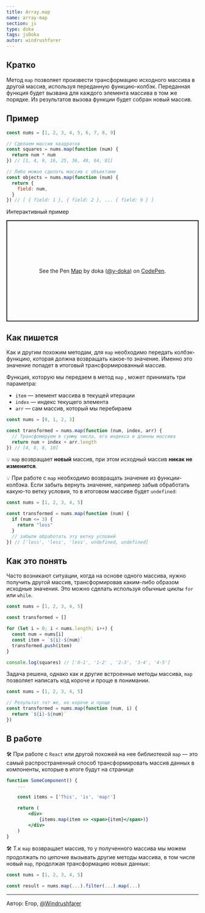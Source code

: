 ```yaml
---
title: Array.map
name: array-map
section: js
type: doka
tags: jsDoka
autor: windrushfarer
---
```


## Кратко

Метод `map` позволяет произвести трансформацию исходного массива в другой массив, используя переданную функцию-колбэк. Переданная функция будет вызвана для каждого элемента массива в том же порядке. Из результатов вызова функции будет собран новый массив.

## Пример

```jsx
const nums = [1, 2, 3, 4, 5, 6, 7, 8, 9]

// Сделаем массив квадратов
const squares = nums.map(function (num) {
  return num * num
}) // [1, 4, 9, 16, 25, 36, 49, 64, 81]

// Либо можно сделать массив с объектами
const objects = nums.map(function (num) {
  return {
    field: num,
  }
}) // [ { field: 1 }, { field: 2 }, ... { field: 9 } ]
```

Интерактивный пример

<p class="codepen" data-height="265" data-theme-id="light" data-default-tab="js,result" data-user="y-doka" data-slug-hash="JjKGajY" style="height: 265px; box-sizing: border-box; display: flex; align-items: center; justify-content: center; border: 2px solid; margin: 1em 0; padding: 1em;" data-pen-title="Map">
  <span>See the Pen <a href="https://codepen.io/y-doka/pen/JjKGajY">
  Map</a> by doka (<a href="https://codepen.io/y-doka">@y-doka</a>)
  on <a href="https://codepen.io">CodePen</a>.</span>
</p>
<script async src="https://static.codepen.io/assets/embed/ei.js"></script>

## Как пишется

Как и другим похожим методам, для `map` необходимо передать колбэк-функцию, которая должна возвращать какое-то значение. Именно это значение попадет в итоговый трансформированный массив.

Функция, которую мы передаем в метод `map` , может принимать три параметра:

- `item` — элемент массива в текущей итерации
- `index` — индекс текущего элемента
- `arr` — сам массив, который мы перебираем

```jsx
const nums = [0, 1, 2, 3]

const transformed = nums.map(function (num, index, arr) {
  // Трансфомируем в сумму числа, его индекса и длинны массива
  return num + index + arr.length
}) // [4, 6, 8, 10]
```

💡 `map` возвращает **новый** массив, при этом исходный массив **никак не изменится**.

💡 При работе с `map` необходимо возвращать значение из функции-колбэка. Если забыть вернуть значение, например забыв обработать какую-то ветку условия, то в итоговом массиве будет `undefined`:

```jsx
const nums = [1, 2, 3, 4, 5]

const transformed = nums.map(function (num) {
  if (num <= 3) {
    return "less"
  }
  // забыли обработать эту ветку условий
}) // ['less', 'less', 'less', undefined, undefined]
```

## Как это понять

Часто возникают ситуации, когда на основе одного массива, нужно получить другой массив, трансформировав каким-либо образом исходные значения. Это можно сделать используя обычные циклы `for` или `while`.

```jsx
const nums = [1, 2, 3, 4, 5]

const transformed = []

for (let i = 0; i < nums.length; i++) {
  const num = nums[i]
  const item = `${i}-${num}`
  transformed.push(item)
}

console.log(squares) // ['0-1', '1-2' , '2-3', '3-4', '4-5']
```

Задача решена, однако как и другие встроенные методы массива, `map` позволяет написать код короче и проще в понимании.

```jsx
const nums = [1, 2, 3, 4, 5]

// Результат тот же, но короче и проще
const transformed = nums.map(function (num, i) {
  return `${i}-${num}`
})
```

## В работе

🛠 При работе с `React` или другой похожей на нее библиотекой `map` — это самый распространенный способ трансформировать массив данных в компоненты, которые в итоге будут на странице

```jsx
function SomeComponent() {
	...

	const items = ['This', 'is', 'map!']

	return (
		<div>
			{items.map(item => <span>{item}</span>)}
		</div>
	)
}
```

🛠 Т.к `map` возвращает массив, то у полученного массива мы можем продолжать по цепочке вызывать другие методы массива, в том числе новый `map`, продолжая трансформацию новых данных:

```jsx
const nums = [1, 2, 3, 4, 5]

const result = nums.map(...).filter(...).map(...)
```

---

<p>Автор: Егор, <a href="https://twitter.com/Windrushfarer" target="_blank" rel="nofollow noopener noreferrer" class="twitter">@Windrushfarer</a></p>
